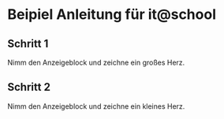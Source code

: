 # Beipiel Anleitung für it@school

## Schritt 1

Nimm den Anzeigeblock und zeichne ein großes Herz.

## Schritt 2

Nimm den Anzeigeblock und zeichne ein kleines Herz.



